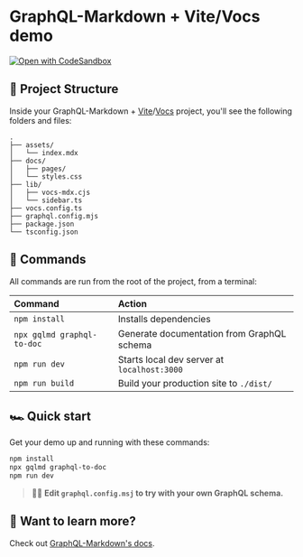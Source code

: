 # GraphQL-Markdown + Vite/Vocs demo

[![Open with CodeSandbox](https://assets.codesandbox.io/github/button-edit-lime.svg)](https://codesandbox.io/p/sandbox/github/graphql-markdown/demo-vite-vocs/tree/main)

## 🚀 Project Structure

Inside your GraphQL-Markdown + [Vite](https://https://vite.dev/)/[Vocs](https://vocs.dev/) project, you'll see the following folders and files:

```
.
├── assets/
│   └── index.mdx
├── docs/
│   ├── pages/
│   └── styles.css
├── lib/
│   ├── vocs-mdx.cjs
│   └── sidebar.ts
├── vocs.config.ts
├── graphql.config.mjs
├── package.json
└── tsconfig.json
```

## 🧞 Commands

All commands are run from the root of the project, from a terminal:

| Command                    | Action                                              |
| :------------------------- | :-------------------------------------------------- |
| `npm install`              | Installs dependencies                               |
| `npx gqlmd graphql-to-doc` | Generate documentation from GraphQL schema          |
| `npm run dev`              | Starts local dev server at `localhost:3000`         |
| `npm run build`            | Build your production site to `./dist/`             |

## 🏎️ Quick start

Get your demo up and running with these commands:

```bash
npm install
npx gqlmd graphql-to-doc
npm run dev
```

> 🧑‍🚀 **Edit `graphql.config.msj` to try with your own GraphQL schema.**

## 👀 Want to learn more?

Check out [GraphQL-Markdown's docs](https://graphql-markdown.dev/).